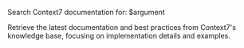 Search Context7 documentation for: $argument

Retrieve the latest documentation and best practices from Context7's knowledge base, focusing on implementation details and examples.